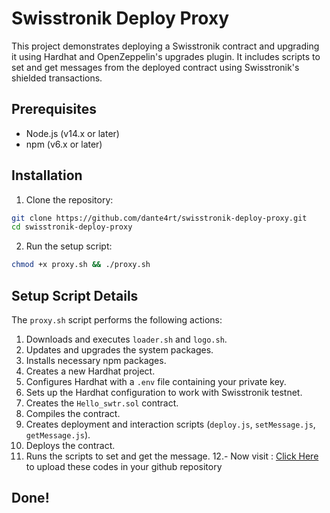 # Swisstronik Deploy Proxy

This project demonstrates deploying a Swisstronik contract and upgrading it using Hardhat and OpenZeppelin's upgrades plugin. It includes scripts to set and get messages from the deployed contract using Swisstronik's shielded transactions.

## Prerequisites

- Node.js (v14.x or later)
- npm (v6.x or later)

## Installation

1. Clone the repository:

```sh
git clone https://github.com/dante4rt/swisstronik-deploy-proxy.git
cd swisstronik-deploy-proxy
```

2. Run the setup script:

```sh
chmod +x proxy.sh && ./proxy.sh
```

## Setup Script Details

The `proxy.sh` script performs the following actions:

1. Downloads and executes `loader.sh` and `logo.sh`.
2. Updates and upgrades the system packages.
3. Installs necessary npm packages.
4. Creates a new Hardhat project.
5. Configures Hardhat with a `.env` file containing your private key.
6. Sets up the Hardhat configuration to work with Swisstronik testnet.
7. Creates the `Hello_swtr.sol` contract.
8. Compiles the contract.
9. Creates deployment and interaction scripts (`deploy.js`, `setMessage.js`, `getMessage.js`).
10. Deploys the contract.
11. Runs the scripts to set and get the message.
12.- Now visit : [Click Here](https://github.com/hassan0smp/swissTronik-Deploy-Proxy/tree/main) to upload these codes in your github repository
## Done!


